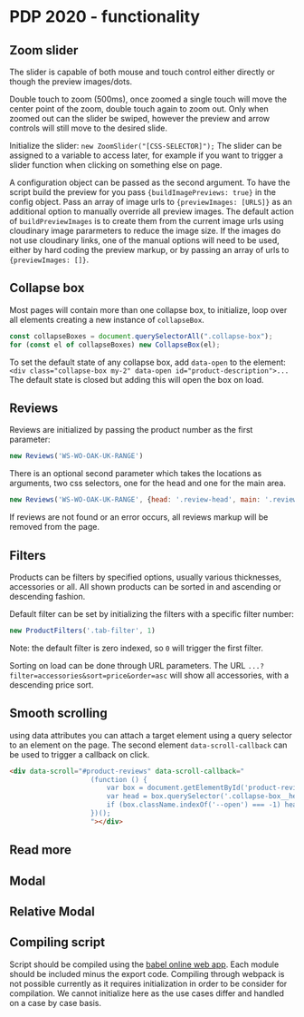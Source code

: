 # PDP 2020 - functionality

## Zoom slider
The slider is capable of both mouse and touch control either directly or though the preview images/dots.

Double touch to zoom (500ms), once zoomed a single touch will move the center point of the zoom, double touch again to zoom out.
Only when zoomed out can the slider be swiped, however the preview and arrow controls will still move to the desired slide.

Initialize the slider:
`new ZoomSlider("[CSS-SELECTOR]");`
The slider can be assigned to a variable to access later, for example if you want to trigger a slider function when clicking on something else on page.

A configuration object can be passed as the second argument.
To have the script build the preview for you pass `{buildImagePreviews: true}` in the config object.
Pass an array of image urls to `{previewImages: [URLS]}` as an additional option to manually override all preview images.
The default action of `buildPreviewImages` is to create them from the current image urls using cloudinary image pararmeters to reduce the image size. If the images do not use cloudinary links, one of the manual options will need to be used, either by hard coding the preview markup, or by passing an array of urls to `{previewImages: []}`.


## Collapse box
Most pages will contain more than one collapse box, to initialize, loop over all elements creating a new instance of `collapseBox`.
```js
const collapseBoxes = document.querySelectorAll(".collapse-box");
for (const el of collapseBoxes) new CollapseBox(el);
```
To set the default state of any collapse box, add `data-open` to the element:
`<div class="collapse-box my-2" data-open id="product-description">...`
The default state is closed but adding this will open the box on load.

## Reviews
Reviews are initialized by passing the product number as the first parameter:
```js
new Reviews('WS-WO-OAK-UK-RANGE')
```
There is an optional second parameter which takes the locations as arguments, two css selectors, one for the head and one for the main area.
```js
new Reviews('WS-WO-OAK-UK-RANGE', {head: '.review-head', main: '.reviews-main'})
```
If reviews are not found or an error occurs, all reviews markup will be removed from the page.


## Filters
Products can be filters by specified options, usually various thicknesses, accessories or all. All shown products can be sorted in and ascending or descending fashion.

Default filter can be set by initializing the filters with a specific filter number:
```js
new ProductFilters('.tab-filter', 1)
```
Note: the default filter is zero indexed, so `0` will trigger the first filter.

Sorting on load can be done through URL parameters. The URL `...?filter=accessories&sort=price&order=asc` will show all accessories, with a descending price sort.

## Smooth scrolling
using data attributes you can attach a target element using a query selector to an element on the page. The second element `data-scroll-callback` can be used to trigger a callback on click.
```html
<div data-scroll="#product-reviews" data-scroll-callback="
                    (function () {
                        var box = document.getElementById('product-reviews');
                        var head = box.querySelector('.collapse-box__head');
                        if (box.className.indexOf('--open') === -1) head.click();
                    })();
                    "></div>
```

## Read more

## Modal

## Relative Modal

## Compiling script
Script should be compiled using the [babel online web app](https://babeljs.io/). Each module should be included minus the export code. Compiling through webpack is not possible currently as it requires initialization in order to be consider for compilation. We cannot initialize here as the use cases differ and handled on a case by case basis.